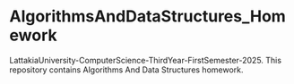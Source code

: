 # AlgorithmsAndDataStructures_Homework
LattakiaUniversity-ComputerScience-ThirdYear-FirstSemester-2025. This repository contains Algorithms And Data Structures homework. 
